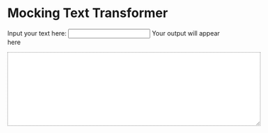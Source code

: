 <link rel="stylesheet" href="https://unpkg.com/purecss@2.0.5/build/pure-min.css" integrity="sha384-G9DpmGxRIF6tpgbrkZVcZDeIomEU22LgTguPAI739bbKytjPE/kHTK5YxjJAAEXC" crossorigin="anonymous">


<div id="app">

  # Mocking Text Transformer

  <label for="inputText">Input your text here:</label> <input type="text" v-model="text" id="inputText">
  <label for="outputText">Your output will appear here</label>  
  <textarea rows="8" cols="50" class="mocking" v-model="mocking"></textarea>

  <!-- <button>Copy to Clipboard</button>
  <transition name="fade"><span v-if="copied">tExT HaS BeEn cOpIeD To yOuR ClIpBoArD</span></transition></div> -->

  <style>.mocking { font-size: 1.25em; font-weight: bold; border-style: dotted; } .fade-enter-active, .fade-leave-active { transition: opacity .5s; } .fade-enter, .fade-leave-to { opacity: 0; }</style>
